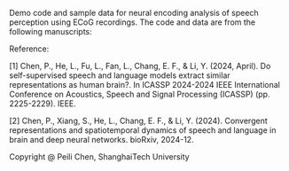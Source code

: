Demo code and sample data for neural encoding analysis of speech perception using ECoG recordings. The code and data are from the following manuscripts:

Reference:

[1] Chen, P., He, L., Fu, L., Fan, L., Chang, E. F., & Li, Y. (2024, April). Do self-supervised speech and language models extract similar representations as human brain?. In ICASSP 2024-2024 IEEE International Conference on Acoustics, Speech and Signal Processing (ICASSP) (pp. 2225-2229). IEEE.

[2] Chen, P., Xiang, S., He, L., Chang, E. F., & Li, Y. (2024). Convergent representations and spatiotemporal dynamics of speech and language in brain and deep neural networks. bioRxiv, 2024-12.

Copyright @ Peili Chen, ShanghaiTech University
